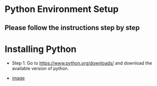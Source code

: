 # Python Environment Setup
## Please follow the instructions step by step

# **Installing Python**

- Step 1. Go to https://www.python.org/downloads/ and download the available version of python.

- [image](python_install.png)
